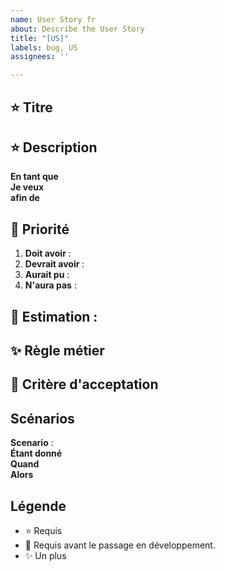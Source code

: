 ```yaml
---
name: User Story fr
about: Describe the User Story
title: "[US]"
labels: bug, US
assignees: ''

---
```


## :star: Titre

## :star: Description

**En tant que**  
**Je veux**  
**afin de**  

## :star2: Priorité

1. **Doit avoir** :
2. **Devrait avoir** :
3. **Aurait pu** :
4. **N'aura pas** :

## :star2: **Estimation :**

## :sparkles: Règle métier

## :star2: Critère d'acceptation

## Scénarios

**Scenario** :  
**Étant donné**  
**Quand**  
**Alors**

## Légende

- :star:  Requis
- :star2: Requis avant le passage en développement.
- :sparkles: Un plus
